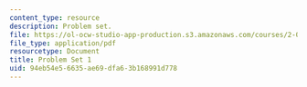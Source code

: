 ```yaml
---
content_type: resource
description: Problem set.
file: https://ol-ocw-studio-app-production.s3.amazonaws.com/courses/2-004-dynamics-and-control-ii-spring-2008/94eb54e56635ae69dfa63b168991d778_ps1.pdf
file_type: application/pdf
resourcetype: Document
title: Problem Set 1
uid: 94eb54e5-6635-ae69-dfa6-3b168991d778
---
```

